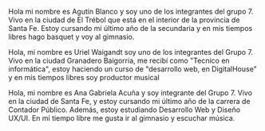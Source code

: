 Hola mi nombre es Agutín Blanco y soy uno de los integrantes del grupo 7. Vivo en la ciudad de El Trébol que está en el interior de la provincia de Santa Fe. Estoy cursando mi último año de la secundaria y en mis tiempos libres hago basquet y voy al gimnasio.

Hola, mi nombre es Uriel Waigandt soy uno de los integrantes del Grupo 7. Vivo en la ciudad Granadero Baigorria, me recibí como "Tecnico en informática", estoy haciendo un curso de "desarrollo web, en DigitalHouse" y en mis tiempos libres soy productor musical

Hola, mi nombre es Ana Gabriela Acuña y soy integrante del Grupo 7. Vivo en la ciudad de Santa Fe, y estoy cursando mi último año de la carrera de Contador Público. Además, estoy estudiando Desarrollo Web y Diseño UX/UI. En mi tiempo libre me gusta ir al gimnasio y escuchar música. 